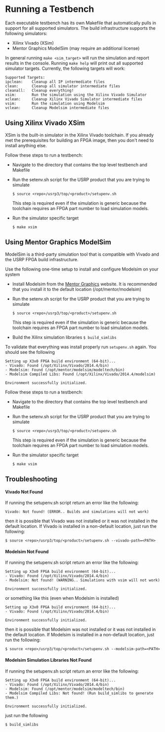 # Running a Testbench

Each executable testbench has its own Makefile that automatically pulls in support
for all supported simulators. The build infrastructure supports the following simulators:

 - Xilinx Vivado (XSim)
 - Mentor Graphics ModelSim (may require an additional license)


In general running ``make <sim_target>`` will run the
simulation and report results in the console. Running ``make help`` will print out
all supported simulator targets. Currently, the following targets will work:

    Supported Targets:
    ipclean:    Cleanup all IP intermediate files
    clean:      Cleanup all simulator intermediate files
    cleanall:   Cleanup everything!
    xsim:       Run the simulation using the Xilinx Vivado Simulator
    xclean:     Cleanup Xilinx Vivado Simulator intermediate files
    vsim:       Run the simulation using Modelsim
    vclean:     Cleanup Modelsim intermediate files


## Using Xilinx Vivado XSim

XSim is the built-in simulator in the Xilinx Vivado toolchain. If you already met the
prerequisites for building an FPGA image, then you don't need to install anything else.

Follow these steps to run a testbench:

 - Navigate to the directory that contains the top level testbench and Makefile
 - Run the setenv.sh script for the USRP product that you are trying to simulate

   ``$ source <repo>/usrp3/top/<product>/setupenv.sh``

   This step is required even if the simulation is generic because the toolchain requires
   an FPGA part number to load simulation models.
 - Run the simulator specific target

   ``$ make xsim``


## Using Mentor Graphics ModelSim

ModelSim is a third-party simulation tool that is compatible with Vivado and the USRP
FPGA build infrastructure.

Use the following one-time setup to install and configure Modelsim on your system

 - Install Modelsim from the [Mentor Graphics](http://www.mentor.com/) website. 
   It is recommended that you install it to the default location (/opt/mentor/modelsim)
 - Run the setenv.sh script for the USRP product that you are trying to simulate

   ``$ source <repo>/usrp3/top/<product>/setupenv.sh``

   This step is required even if the simulation is generic because the toolchain requires
   an FPGA part number to load simulation models.
 - Build the Xilinx simulation libraries
   ``$ build_simlibs``


To validate that everything was install properly run ``setupenv.sh`` again. You should see the following

    Setting up X3x0 FPGA build environment (64-bit)...
    - Vivado: Found (/opt/Xilinx/Vivado/2014.4/bin)
    - Modelsim: Found (/opt/mentor/modelsim/modeltech/bin)
    - Modelsim Compiled Libs: Found (/opt/Xilinx/Vivado/2014.4/modelsim)
    
    Environment successfully initialized.

Follow these steps to run a testbench:

 - Navigate to the directory that contains the top level testbench and Makefile
 - Run the setenv.sh script for the USRP product that you are trying to simulate

   ``$ source <repo>/usrp3/top/<product>/setupenv.sh``

   This step is required even if the simulation is generic because the toolchain requires
   an FPGA part number to load simulation models.
 - Run the simulator specific target

   ``$ make vsim``


## Troubleshooting

#### Vivado Not Found

If running the setupenv.sh script return an error like the following:

    Vivado: Not found! (ERROR.. Builds and simulations will not work)

then it is possible that Vivado was not installed or it was not installed in the default
location. If Vivado is installed in a non-default location, just run the following:

  ``$ source <repo>/usrp3/top/<product>/setupenv.sh --vivado-path=<PATH>``

#### Modelsim Not Found

If running the setupenv.sh script return an error like the following:

    Setting up X3x0 FPGA build environment (64-bit)...
    - Vivado: Found (/opt/Xilinx/Vivado/2014.4/bin)
    - Modelsim: Not found! (WARNING.. Simulations with vsim will not work)
    
    Environment successfully initialized.

or something like this (even when Modelsim is installed)

    Setting up X3x0 FPGA build environment (64-bit)...
    - Vivado: Found (/opt/Xilinx/Vivado/2014.4/bin)
    
    Environment successfully initialized.

then it is possible that Modelsim was not installed or it was not installed in the default
location. If Modelsim is installed in a non-default location, just run the following:

  ``$ source <repo>/usrp3/top/<product>/setupenv.sh --modelsim-path=<PATH>``

#### Modelsim Simulation Libraries Not Found

If running the setupenv.sh script return an error like the following:

    Setting up X3x0 FPGA build environment (64-bit)...
    - Vivado: Found (/opt/Xilinx/Vivado/2014.4/bin)
    - Modelsim: Found (/opt/mentor/modelsim/modeltech/bin)
    - Modelsim Compiled Libs: Not found! (Run build_simlibs to generate them.)
    
    Environment successfully initialized.

just run the following

    $ build_simlibs